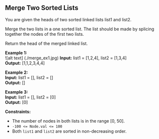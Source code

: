## Merge Two Sorted Lists

You are given the heads of two sorted linked lists list1 and list2.

Merge the two lists in a one sorted list. The list should be made by splicing together the nodes of the first two lists.

Return the head of the merged linked list.

 

**Example 1:**  
![alt text] (./merge_ex1.jpg)
**Input:** list1 = [1,2,4], list2 = [1,3,4]  
**Output:** [1,1,2,3,4,4]

**Example 2:**  
**Input:** list1 = [], list2 = []  
**Output:** []

**Example 3:**  
**Input:** list1 = [], list2 = [0]  
**Output:** [0]
 

**Constraints:**

- The number of nodes in both lists is in the range [0, 50].
- `-100 <= Node.val <= 100`
- Both `list1` and `list2` are sorted in non-decreasing order.
